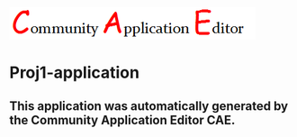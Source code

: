 ![CAE](https://github.com/GHProjectsTest/application-171/blob/master/img/logo.png)  

Proj1-application
===================


This application was automatically generated by the Community Application Editor CAE.  
---------------
